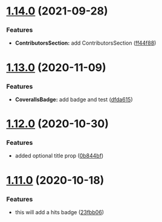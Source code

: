 # [1.14.0](https://github.com/dbartholomae/jsx-readme/compare/v1.13.0...v1.14.0) (2021-09-28)


### Features

* **ContributorsSection:** add ContributorsSection ([ff44f88](https://github.com/dbartholomae/jsx-readme/commit/ff44f88b076bc75824622a59f6adfa0f7f102e29))

# [1.13.0](https://github.com/dbartholomae/jsx-readme/compare/v1.12.0...v1.13.0) (2020-11-09)


### Features

* **CoverallsBadge:** add badge and test ([dfda615](https://github.com/dbartholomae/jsx-readme/commit/dfda615dc8ecca663a4f95c384ebf4fe9b641c3d))

# [1.12.0](https://github.com/dbartholomae/jsx-readme/compare/v1.11.0...v1.12.0) (2020-10-30)


### Features

* added optional title prop ([0b844bf](https://github.com/dbartholomae/jsx-readme/commit/0b844bf3c77c0f9226a168d1c75afd2dbf22dcba))

# [1.11.0](https://github.com/dbartholomae/jsx-readme/compare/v1.10.0...v1.11.0) (2020-10-18)


### Features

* this will add a hits badge ([23fbb06](https://github.com/dbartholomae/jsx-readme/commit/23fbb0651d0dccf9dcaeb092ce5f234670b15ebb))
